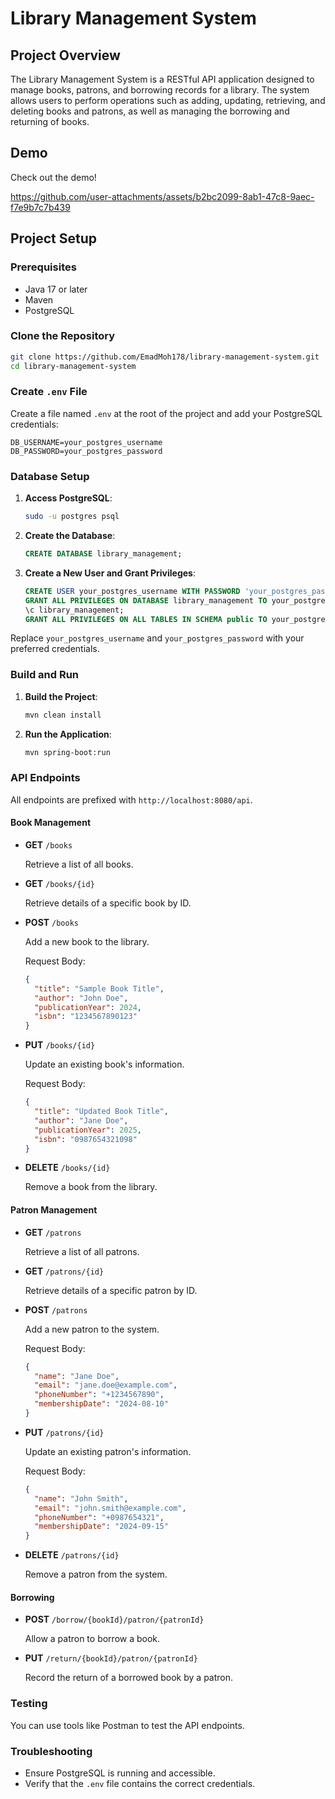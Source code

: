 # Library Management System

## Project Overview

The Library Management System is a RESTful API application designed to manage books, patrons, and borrowing records for a library. The system allows users to perform operations such as adding, updating, retrieving, and deleting books and patrons, as well as managing the borrowing and returning of books.

## Demo

Check out the demo!

https://github.com/user-attachments/assets/b2bc2099-8ab1-47c8-9aec-f7e9b7c7b439


## Project Setup

### Prerequisites

- Java 17 or later
- Maven
- PostgreSQL

### Clone the Repository

```bash
git clone https://github.com/EmadMoh178/library-management-system.git
cd library-management-system
```

### Create `.env` File

Create a file named `.env` at the root of the project and add your PostgreSQL credentials:

```
DB_USERNAME=your_postgres_username
DB_PASSWORD=your_postgres_password
```

### Database Setup

1. **Access PostgreSQL**:

   ```bash
   sudo -u postgres psql
   ```

2. **Create the Database**:

   ```sql
   CREATE DATABASE library_management;
   ```

3. **Create a New User and Grant Privileges**:

   ```sql
   CREATE USER your_postgres_username WITH PASSWORD 'your_postgres_password';
   GRANT ALL PRIVILEGES ON DATABASE library_management TO your_postgres_username;
   \c library_management;
   GRANT ALL PRIVILEGES ON ALL TABLES IN SCHEMA public TO your_postgres_username;
   ```

Replace `your_postgres_username` and `your_postgres_password` with your preferred credentials.

### Build and Run

1. **Build the Project**:

   ```bash
   mvn clean install
   ```

2. **Run the Application**:

   ```bash
   mvn spring-boot:run
   ```

### API Endpoints

All endpoints are prefixed with `http://localhost:8080/api`.

#### Book Management

- **GET** `/books`

  Retrieve a list of all books.

- **GET** `/books/{id}`

  Retrieve details of a specific book by ID.

- **POST** `/books`

  Add a new book to the library.

  Request Body:

  ```json
  {
    "title": "Sample Book Title",
    "author": "John Doe",
    "publicationYear": 2024,
    "isbn": "1234567890123"
  }
  ```

- **PUT** `/books/{id}`

  Update an existing book's information.

  Request Body:

  ```json
  {
    "title": "Updated Book Title",
    "author": "Jane Doe",
    "publicationYear": 2025,
    "isbn": "0987654321098"
  }
  ```

- **DELETE** `/books/{id}`

  Remove a book from the library.

#### Patron Management

- **GET** `/patrons`

  Retrieve a list of all patrons.

- **GET** `/patrons/{id}`

  Retrieve details of a specific patron by ID.

- **POST** `/patrons`

  Add a new patron to the system.

  Request Body:

  ```json
  {
    "name": "Jane Doe",
    "email": "jane.doe@example.com",
    "phoneNumber": "+1234567890",
    "membershipDate": "2024-08-10"
  }
  ```

- **PUT** `/patrons/{id}`

  Update an existing patron's information.

  Request Body:

  ```json
  {
    "name": "John Smith",
    "email": "john.smith@example.com",
    "phoneNumber": "+0987654321",
    "membershipDate": "2024-09-15"
  }
  ```

- **DELETE** `/patrons/{id}`

  Remove a patron from the system.

#### Borrowing

- **POST** `/borrow/{bookId}/patron/{patronId}`

  Allow a patron to borrow a book.

- **PUT** `/return/{bookId}/patron/{patronId}`

  Record the return of a borrowed book by a patron.

### Testing

You can use tools like Postman to test the API endpoints.

### Troubleshooting

- Ensure PostgreSQL is running and accessible.
- Verify that the `.env` file contains the correct credentials.


